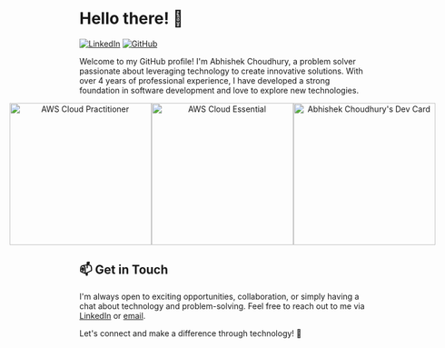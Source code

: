 # Hello there! 👋 

[![LinkedIn](https://img.shields.io/badge/-LinkedIn-blue?style=flat-square&logo=linkedin&logoColor=white&link=https://www.linkedin.com/in/yesabhishek)](https://www.linkedin.com/in/yesabhishek)
[![GitHub](https://img.shields.io/badge/-GitHub-black?style=flat-square&logo=github&logoColor=white&link=https://github.com/yesabhishek)](https://github.com/yesabhisheky)

Welcome to my GitHub profile! I'm Abhishek Choudhury, a problem solver passionate about leveraging technology to create innovative solutions. With over 4 years of professional experience, I have developed a strong foundation in software development and love to explore new technologies.


<div style="display: flex; justify-content: center; align-items: center; width: 100%" align="center">
  <a href="https://www.credly.com/badges/693c32ae-6cca-4f59-8d45-63a994e194c8/public_url">
    <img src="https://kvsxzxhselvfeyqrshan.supabase.co/storage/v1/object/public/assets/aws-certified-cloud-practitioner.png?t=2023-05-21T10%3A46%3A28.629Z"
         width="250" alt="AWS Cloud Practitioner" />
   </a>
  <a href="https://www.credly.com/badges/7730e906-b429-4aff-9e1f-74d3080ebd24/public_url">
    <img src="https://kvsxzxhselvfeyqrshan.supabase.co/storage/v1/object/public/assets/aws-learning-cloud-essentials.png?t=2023-05-20T16%3A13%3A17.040Z"
        width="250" alt="AWS Cloud Essential" />
   </a>
  <div>
       <br>
  </div>
  <a href="https://app.daily.dev/yesabhishek"><img src="https://api.daily.dev/devcards/69c662b684ab41ea9eaca22ae4bc561e.png" width="250" alt="Abhishek Choudhury's      Dev Card"/>
  </a>
</div>  







## 📫 Get in Touch

I'm always open to exciting opportunities, collaboration, or simply having a chat about technology and problem-solving. Feel free to reach out to me via [LinkedIn](https://www.linkedin.com/in/abhishek-choudhury) or [email](mailto:abhishek@example.com).

Let's connect and make a difference through technology! 🌟
